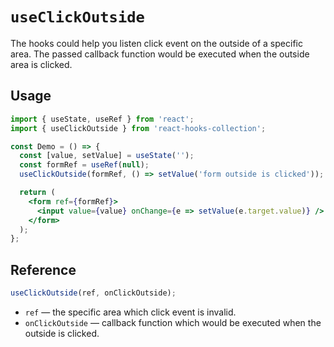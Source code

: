 # `useClickOutside`

The hooks could help you listen click event on the outside of a specific area. The passed callback function would be executed when the outside area is clicked.

## Usage

```jsx
import { useState, useRef } from 'react';
import { useClickOutside } from 'react-hooks-collection';

const Demo = () => {
  const [value, setValue] = useState('');
  const formRef = useRef(null);
  useClickOutside(formRef, () => setValue('form outside is clicked'));

  return (
    <form ref={formRef}>
      <input value={value} onChange={e => setValue(e.target.value)} />
    </form>
  );
};
```

## Reference

```js
useClickOutside(ref, onClickOutside);
```

- `ref` &mdash; the specific area which click event is invalid.
- `onClickOutside` &mdash; callback function which would be executed when the outside is clicked.
